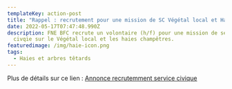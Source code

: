 ```yaml
---
templateKey: action-post
title: "Rappel : recrutement pour une mission de SC Végétal local et Haies champêtres"
date: 2022-05-17T07:47:48.990Z
description: FNE BFC recrute un volontaire (h/f) pour une mission de service
  civqie sur le Végétal local et les haies champêtres.
featuredimage: /img/haie-icon.png
tags:
  - Haies et arbres têtards
---
```

Plus de détails sur ce lien : <a href="/img/recrutement-à-france-nature-environnement-bourgogne-franche.pdf" target="_blank">Annonce recrutemment service civique</a>
